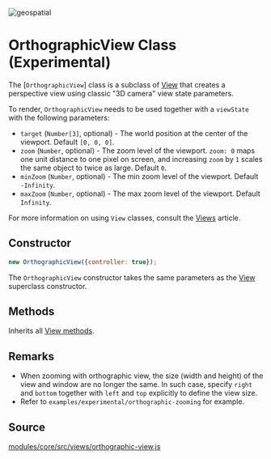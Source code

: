 <p class="badges">
  <img src="https://img.shields.io/badge/geopspatial-no-lightgrey.svg?style=flat-square" alt="geospatial" />
</p>

# OrthographicView Class (Experimental)

The [`OrthographicView`] class is a subclass of [View](/docs/api-reference/view.md) that creates a perspective view using classic "3D camera" view state parameters.

To render, `OrthographicView` needs to be used together with a `viewState` with the following parameters:

* `target` (`Number[3]`, optional) - The world position at the center of the viewport. Default `[0, 0, 0]`.
* `zoom` (`Number`, optional) - The zoom level of the viewport. `zoom: 0` maps one unit distance to one pixel on screen, and increasing `zoom` by `1` scales the same object to twice as large. Default `0`.
* `minZoom` (`Number`, optional) - The min zoom level of the viewport. Default `-Infinity`.
* `maxZoom` (`Number`, optional) - The max zoom level of the viewport. Default `Infinity`.

For more information on using `View` classes, consult the [Views](/docs/developer-guide/views.md) article.


## Constructor

```js
new OrthographicView({controller: true});
```

The `OrthographicView` constructor takes the same parameters as the [View](/docs/api-reference/view.md) superclass constructor.


## Methods

Inherits all [View methods](/docs/api-reference/view.md#methods).


## Remarks

* When zooming with orthographic view, the size (width and height) of the view and window are no longer the same. In such case, specify `right` and `bottom` together with `left` and `top` explicitly to define the view size.
* Refer to `examples/experimental/orthographic-zooming` for example.


## Source

[modules/core/src/views/orthographic-view.js](https://github.com/uber/deck.gl/blob/master/modules/core/src/views/orthographic-view.js)
